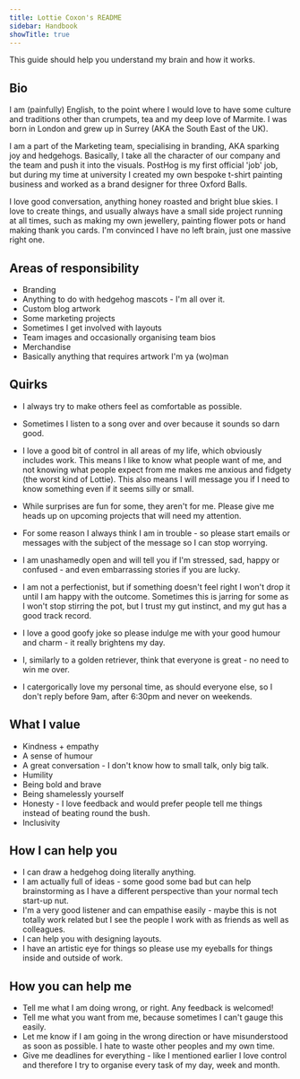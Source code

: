```yaml
---
title: Lottie Coxon's README
sidebar: Handbook
showTitle: true
---
```


This guide should help you understand my brain and how it works.

## Bio

I am (painfully) English, to the point where I would love to have some culture and traditions other than crumpets, tea and my deep love of Marmite. I was born in London and grew up in Surrey (AKA the South East of the UK).

I am a part of the Marketing team, specialising in branding, AKA sparking joy and hedgehogs. Basically, I take all the character of our company and the team and push it into the visuals. PostHog is my first official 'job' job, but during my time at university I created my own bespoke t-shirt painting business and worked as a brand designer for three Oxford Balls. 

I love good conversation, anything honey roasted and bright blue skies. I love to create things, and usually always have a small side project running at all times, such as making my own jewellery, painting flower pots or hand making thank you cards. I'm convinced I have no left brain, just one massive right one.  


## Areas of responsibility

- Branding
- Anything to do with hedgehog mascots - I'm all over it.
- Custom blog artwork
- Some marketing projects
- Sometimes I get involved with layouts
- Team images and occasionally organising team bios
- Merchandise 
- Basically anything that requires artwork I'm ya (wo)man 

## Quirks

- I always try to make others feel as comfortable as possible.

- Sometimes I listen to a song over and over because it sounds so darn good.

- I love a good bit of control in all areas of my life, which obviously includes work. This means I like to know what people want of me, and not knowing what people expect from me makes me anxious and fidgety (the worst kind of Lottie). This also means I will message you if I need to know something even if it seems silly or small.

- While surprises are fun for some, they aren't for me. Please give me heads up on upcoming projects that will need my attention. 

- For some reason I always think I am in trouble - so please start emails or messages with the subject of the message so I can stop worrying. 

- I am unashamedly open and will tell you if I'm stressed, sad, happy or confused - and even embarrassing stories if you are lucky.

- I am not a perfectionist, but if something doesn't feel right I won't drop it until I am happy with the outcome. Sometimes this is jarring for some as I won't stop stirring the pot, but I trust my gut instinct, and my gut has a good track record. 

- I love a good goofy joke so please indulge me with your good humour and charm - it really brightens my day. 

- I, similarly to a golden retriever, think that everyone is great - no need to win me over. 

- I catergorically love my personal time, as should everyone else, so I don't reply before 9am, after 6:30pm and never on weekends. 


## What I value

- Kindness + empathy
- A sense of humour
- A great conversation - I don't know how to small talk, only big talk.
- Humility 
- Being bold and brave
- Being shamelessly yourself 
- Honesty - I love feedback and would prefer people tell me things instead of beating round the bush.
- Inclusivity 

## How I can help you

- I can draw a hedgehog doing literally anything.
- I am actually full of ideas - some good some bad but can help brainstorming as I have a different perspective than your normal tech start-up nut. 
- I'm a very good listener and can empathise easily - maybe this is not totally work related but I see the people I work with as friends as well as colleagues.
- I can help you with designing layouts.
- I have an artistic eye for things so please use my eyeballs for things inside and outside of work. 


## How you can help me

- Tell me what I am doing wrong, or right. Any feedback is welcomed!
- Tell me what you want from me, because sometimes I can't gauge this easily.
- Let me know if I am going in the wrong direction or have misunderstood as soon as possible. I hate to waste other peoples and my own time.
- Give me deadlines for everything - like I mentioned earlier I love control and therefore I try to organise every task of my day, week and month. 
